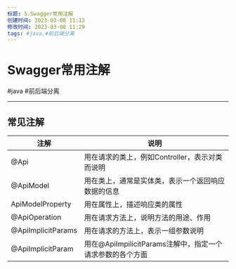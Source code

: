 ```yaml
---
标题: 5.Swagger常用注解
创建时间: 2023-03-08 11:13
修改时间: 2023-03-08 11:29
tags: #java,#前后端分离
---
```


# Swagger常用注解
#java #前后端分离 

---
## 常见注解
|注解|说明|
|--|--|
|@Api|用在请求的类上，例如Controller，表示对类而说明|
|@ApiModel|用在类上，通常是实体类，表示一个返回响应数据的信息|
|ApiModelProperty|用在属性上，描述响应类的属性|
|@ApiOperation|用在请求方法上，说明方法的用途、作用|
|@ApiImplicitParams|用在请求的方法上，表示一组参数说明|
|@ApiImplicitParam|用在@ApiImpilicitParams注解中，指定一个请求参数的各个方面|
